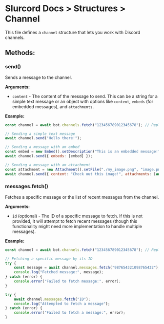 # Slurcord Docs > Structures > Channel

This file defines a `channel` structure that lets you work with Discord channels.

## Methods:

### send()
Sends a message to the channel.

**Arguments:**
- `content` - The content of the message to send. This can be a string for a simple text message or an object with options like `content`, `embeds` (for embedded messages), and `attachments`.

**Example:**
```javascript
const channel = await bot.channels.fetch("123456789012345678"); // Replace with a real channel ID

// Sending a simple text message
await channel.send("Hello there!");

// Sending a message with an embed
const embed = new Embed().setDescription("This is an embedded message!");
await channel.send({ embeds: [embed] });

// Sending a message with an attachment
const attachment = new Attachment().setFile("./my_image.png", "image.png");
await channel.send({ content: "Check out this image!", attachments: [await attachment.toJSON()] });
```

### messages.fetch()
Fetches a specific message or the list of recent messages from the channel.

**Arguments:**
- `id` (optional) - The ID of a specific message to fetch. If this is not provided, it will attempt to fetch recent messages (though this functionality might need more implementation to handle multiple messages).

**Example:**
```javascript
const channel = await bot.channels.fetch("123456789012345678"); // Replace with a real channel ID

// Fetching a specific message by its ID
try {
    const message = await channel.messages.fetch("987654321098765432"); // Replace with a real message ID
    console.log("Fetched message:", message);
} catch (error) {
    console.error("Failed to fetch message:", error);
}

try {
    await channel.messages.fetch("ID");
    console.log("Attempted to fetch a message");
} catch (error) {
    console.error("Failed to fetch a message:", error);
}
```